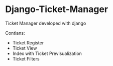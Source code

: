 # Django-Ticket-Manager
Ticket Manager developed with django

Contians:
- Ticket Register
- Ticket View
- Index with Ticket Previsualization
- Ticket Filters
